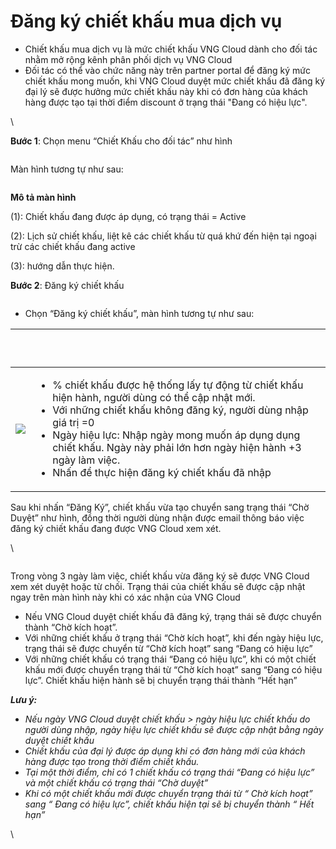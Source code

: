 # Đăng ký chiết khấu mua dịch vụ

* Chiết khấu mua dịch vụ là mức chiết khấu VNG Cloud dành cho đối tác nhằm mở rộng kênh phân phối dịch vụ VNG Cloud
* Đối tác có thể vào chức năng này trên partner portal để đăng ký mức chiết khấu mong muốn, khi VNG Cloud duyệt mức chiết khấu đã đăng ký đại lý sẽ được hưởng mức chiết khấu này khi có đơn hàng của khách hàng được tạo tại thời điểm discount ở trạng thái "Đang có hiệu lực".

\


**Bước 1**: Chọn menu “Chiết Khấu cho đối tác” như hình

<figure><img src="https://docs.vngcloud.vn/download/attachments/59804989/image2023-7-3_11-27-24.png?version=1&#x26;modificationDate=1688358448000&#x26;api=v2" alt=""><figcaption></figcaption></figure>

Màn hình tương tự như sau:

<figure><img src="https://docs.vngcloud.vn/download/attachments/59804989/image2023-7-3_11-27-51.png?version=1&#x26;modificationDate=1688358474000&#x26;api=v2" alt=""><figcaption></figcaption></figure>

**Mô tả màn hình**

(1): Chiết khấu đang được áp dụng, có trạng thái = Active

(2): Lịch sử chiết khấu, liệt kê các chiết khấu từ quá khứ đến hiện tại ngoại trừ các chiết khấu đang active

(3): hướng dẫn thực hiện.

**Bước 2**:  Đăng ký chiết khấu

<figure><img src="https://docs.vngcloud.vn/download/attachments/59804989/image2023-7-3_11-29-16.png?version=1&#x26;modificationDate=1688358559000&#x26;api=v2" alt=""><figcaption></figcaption></figure>

* Chọn “Đăng ký chiết khấu”, màn hình tương tự như sau:

| <p><br></p>                                                                                                                               | <p><br></p>                                                                                                                                                                                                                                                                                                                                                                                                                                                                                                                           |
| ----------------------------------------------------------------------------------------------------------------------------------------- | ------------------------------------------------------------------------------------------------------------------------------------------------------------------------------------------------------------------------------------------------------------------------------------------------------------------------------------------------------------------------------------------------------------------------------------------------------------------------------------------------------------------------------------- |
| ![](https://docs.vngcloud.vn/download/attachments/59804989/image2023-7-3\_11-30-47.png?version=1\&modificationDate=1688358651000\&api=v2) | <ul><li>% chiết khấu được hệ thống lấy tự động từ chiết khấu hiện hành, người dùng có thể cập nhật mới.</li><li>Với những chiết khấu không đăng ký, người dùng nhập giá trị =0</li><li>Ngày hiệu lực: Nhập ngày mong muốn áp dụng dụng chiết khấu. Ngày này phải lớn hơn ngày hiện hành +3 ngày làm việc.</li><li>Nhấn <img src="https://docs.vngcloud.vn/download/thumbnails/59804989/image2023-7-3_11-31-33.png?version=1&#x26;modificationDate=1688358697000&#x26;api=v2" alt="">để thực hiện đăng ký chiết khấu đã nhập</li></ul> |

Sau khi nhấn “Đăng Ký”, chiết khấu vừa tạo chuyển sang trạng thái “Chờ Duyệt” như hình, đồng thời người dùng nhận được email thông báo việc đăng ký chiết khấu đang được VNG Cloud xem xét.

\


<figure><img src="https://docs.vngcloud.vn/download/attachments/59804989/image2023-7-3_11-33-33.png?version=1&#x26;modificationDate=1688358817000&#x26;api=v2" alt=""><figcaption></figcaption></figure>

Trong vòng 3 ngày làm việc, chiết khấu vừa đăng ký sẽ được VNG Cloud xem xét duyệt hoặc từ chối. Trạng thái của chiết khấu sẽ được cập nhật ngay trên màn hình này khi có xác nhận của VNG Cloud

* Nếu VNG Cloud duyệt chiết khấu đã đăng ký, trạng thái sẽ được chuyển thành “Chờ kích hoạt”.
* Với những chiết khấu ở trạng thái “Chờ kích hoạt”, khi đến ngày hiệu lực, trạng thái sẽ được chuyển từ “Chờ kích hoạt” sang “Đang có hiệu lực”
* Với những chiết khấu có trạng thái “Đang có hiệu lực”, khi có một chiết khấu mới được chuyển trạng thái từ “Chờ kích hoạt” sang “Đang có hiệu lực”. Chiết khấu hiện hành sẽ bị chuyển trạng thái thành “Hết hạn”

_**Lưu ý:**_

* _Nếu ngày VNG Cloud duyệt chiết khấu > ngày hiệu lực chiết khấu do người dùng nhập, ngày hiệu lực chiết khấu sẽ được cập nhật bằng ngày duyệt chiết khấu_
* _Chiết khấu của đại lý được áp dụng khi có đơn hàng mới của khách hàng được tạo trong thời điểm chiết khấu._
* _Tại một thời điểm, chỉ có 1 chiết khấu có trạng thái “Đang có hiệu lực” và một chiết khấu có trạng thái “Chờ duyệt”_
* _Khi có một chiết khấu mới được chuyển trạng thái từ “ Chờ kích hoạt” sang “ Đang có hiệu lực”, chiết khấu hiện tại sẽ bị chuyển thành “ Hết hạn”_

\
